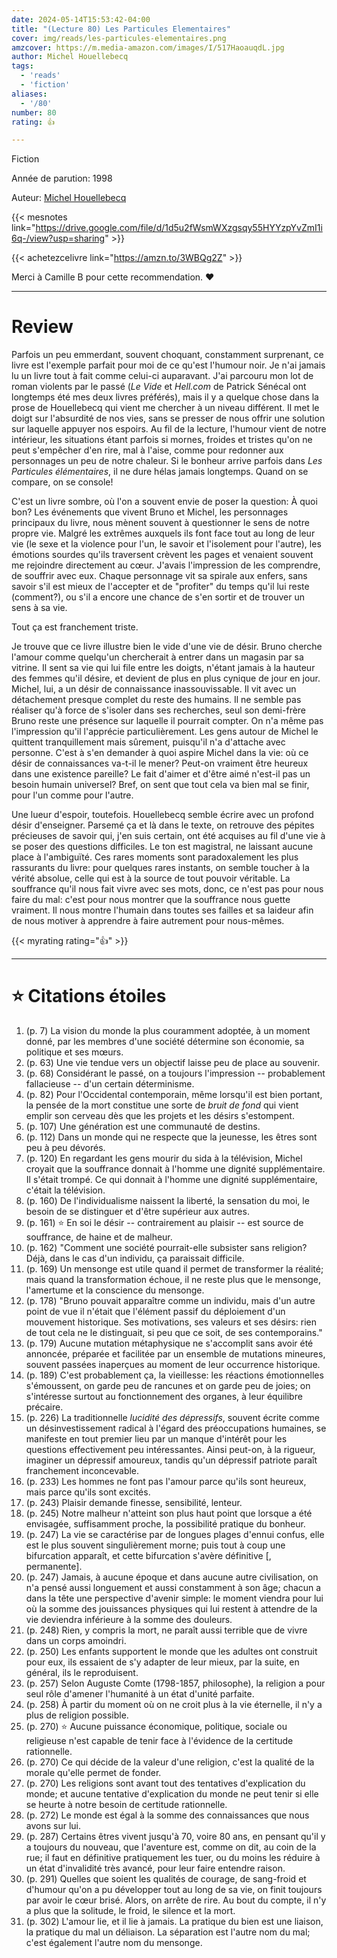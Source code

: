 ```yaml
---
date: 2024-05-14T15:53:42-04:00
title: "(Lecture 80) Les Particules Elementaires"
cover: img/reads/les-particules-elementaires.png
amzcover: https://m.media-amazon.com/images/I/517HaoauqdL.jpg
author: Michel Houellebecq
tags:
  - 'reads'
  - 'fiction'
aliases:
  - '/80'
number: 80
rating: 👍

---
```


Fiction

Année de parution: 1998

Auteur: [Michel Houellebecq](https://en.wikipedia.org/wiki/Michel_Houellebecq)

{{< mesnotes link="https://drive.google.com/file/d/1d5u2fWsmWXzgsqy55HYYzpYvZmI1i6q-/view?usp=sharing" >}}

{{< achetezcelivre link="https://amzn.to/3WBQg2Z" >}}

Merci à Camille B pour cette recommendation. :heart:

---

# Review

Parfois un peu emmerdant, souvent choquant, constamment surprenant, ce
livre est l'exemple parfait pour moi de ce qu'est l'humour noir. Je
n'ai jamais lu un livre tout à fait comme celui-ci auparavant. J'ai
parcouru
mon lot de roman violents par le passé (*Le Vide* et *Hell.com* de
Patrick Sénécal ont longtemps été mes deux livres préférés), mais il y a
quelque chose dans la prose de Houellebecq qui vient me chercher à un
niveau différent. Il met le doigt sur l'absurdité de nos vies, sans se presser de nous offrir une solution sur laquelle
appuyer nos espoirs. Au fil de la lecture, l'humour vient de notre
intérieur, les situations étant
parfois si mornes, froides et tristes qu'on ne peut s'empêcher d'en rire, mal à
l'aise, comme pour redonner aux personnages un peu de notre chaleur. Si le bonheur arrive parfois dans *Les Particules élémentaires*,
il ne dure hélas jamais longtemps. Quand on se compare, on se console!

C'est un livre sombre, où l'on a souvent envie de poser la question: À
quoi bon? Les événements que vivent Bruno et Michel, les personnages principaux du livre, nous mènent souvent à questionner le sens de notre propre vie.
Malgré les extrêmes auxquels ils font face tout au long de leur vie (le sexe et la violence pour l'un,
le savoir et l'isolement pour l'autre), les émotions sourdes qu'ils
traversent crèvent les pages et venaient
souvent me rejoindre directement au cœur. J'avais l'impression de les
comprendre, de souffrir avec eux. Chaque personnage vit sa
spirale aux enfers, sans savoir s'il est mieux de l'accepter et de
"profiter" du temps qu'il lui reste (comment?), ou s'il a encore une
chance de s'en sortir et de trouver un sens à sa vie.

Tout ça est franchement triste.

Je trouve que ce livre illustre bien le vide d'une vie de désir. Bruno
cherche l'amour comme quelqu'un chercherait à entrer dans un magasin par
sa vitrine. Il sent sa vie qui lui file entre les doigts, n'étant
jamais à la hauteur des femmes qu'il désire, et devient de
plus en plus cynique de jour en jour. Michel, lui, a un désir de
connaissance inassouvissable. Il vit avec un détachement presque complet
du reste des humains. Il ne semble pas réaliser qu'à force de
s'isoler dans ses recherches, seul son demi-frère Bruno reste une présence sur laquelle il
pourrait compter. On n'a même pas l'impression qu'il l'apprécie
particulièrement. Les gens autour de Michel le quittent tranquillement
mais sûrement,
puisqu'il n'a d'attache avec personne. C'est à s'en demander à quoi
aspire Michel dans la vie: où ce désir de connaissances va-t-il le
mener? Peut-on vraiment être heureux dans une existence pareille? Le
fait d'aimer et d'être aimé n'est-il pas un besoin humain universel?
Bref, on
sent que tout cela va bien mal se finir, pour l'un comme pour l'autre.

Une lueur d'espoir, toutefois. Houellebecq semble écrire avec un profond
désir d'enseigner. Parsemé ça et là dans le texte, on retrouve des pépites
précieuses de savoir qui, j'en suis certain, ont été acquises au fil
d'une vie à se poser des questions difficiles. Le ton est magistral, ne
laissant aucune place à l'ambiguïté. Ces rares moments sont
paradoxalement les plus rassurants du livre: pour quelques rares
instants, on semble toucher à la vérité absolue, celle qui est à la source de tout pouvoir véritable. La souffrance
qu'il nous fait vivre avec ses mots, donc, ce
n'est pas pour nous faire du mal: c'est pour nous montrer que la
souffrance nous guette vraiment. Il nous montre l'humain dans toutes ses
failles et sa laideur afin de nous motiver à apprendre à faire autrement
pour nous-mêmes.

{{< myrating rating="👍" >}}

---

# :star: Citations étoiles

1. (p. 7) La vision du monde la plus couramment adoptée, à un moment
   donné, par les membres d'une société détermine son économie, sa
   politique et ses mœurs.
1. (p. 63) Une vie tendue vers un objectif laisse peu de place au
   souvenir.
1. (p. 68) Considérant le passé, on a toujours l'impression --
   probablement fallacieuse -- d'un certain déterminisme.
1. (p. 82) Pour l'Occidental contemporain, même lorsqu'il est bien
   portant, la pensée de la mort constitue une sorte de *bruit de fond*
   qui vient emplir son cerveau dès que les projets et les désirs
   s'estompent.
1. (p. 107) Une génération est une communauté de destins.
1. (p. 112) Dans un monde qui ne respecte que la jeunesse, les êtres
   sont peu à peu dévorés.
1. (p. 120) En regardant les gens mourir du sida à la télévision, Michel
   croyait que la souffrance donnait à l'homme une dignité
   supplémentaire. Il s'était trompé. Ce qui donnait à l'homme une
   dignité supplémentaire, c'était la télévision.
1. (p. 160) De l'individualisme naissent la liberté, la sensation du
   moi, le besoin de se distinguer et d'être supérieur aux autres.
1. (p. 161) :star: En soi le désir -- contrairement au plaisir -- est
   source de souffrance, de haine et de malheur.
1. (p. 162) "Comment une société pourrait-elle subsister sans religion?
   Déjà, dans le cas d'un individu, ça paraissait difficile.
1. (p. 169) Un mensonge est utile quand il permet de transformer la
   réalité; mais quand la transformation échoue, il ne reste plus que le
   mensonge, l'amertume et la conscience du mensonge.
1. (p. 178) "Bruno pouvait apparaître comme un individu, mais d'un autre
   point de vue il n'était que l'élément passif du déploiement d'un
   mouvement historique. Ses motivations, ses valeurs et ses désirs:
   rien de tout cela ne le distinguait, si peu que ce soit, de ses
   contemporains."
1. (p. 179) Aucune mutation métaphysique ne s'accomplit sans avoir été
   annoncée, préparée et facilitée par un ensemble de mutations
   mineures, souvent passées inaperçues au moment de leur occurrence
   historique.
1. (p. 189) C'est probablement ça, la vieillesse: les réactions
   émotionnelles s'émoussent, on garde peu de rancunes et on garde peu
   de joies; on s'intéresse surtout au fonctionnement des organes, à
   leur équilibre précaire.
1. (p. 226) La traditionnelle *lucidité des dépressifs*, souvent écrite
   comme un désinvestissement radical à l'égard des préoccupations
   humaines, se manifeste en tout premier lieu par un manque d'intérêt
   pour les questions effectivement peu intéressantes. Ainsi peut-on, à
   la rigueur, imaginer un dépressif amoureux, tandis qu'un dépressif
   patriote paraît franchement inconcevable.
1. (p. 233) Les hommes ne font pas l'amour parce qu'ils sont heureux,
   mais parce qu'ils sont excités.
1. (p. 243) Plaisir demande finesse, sensibilité, lenteur.
1. (p. 245) Notre malheur n'atteint son plus haut point que lorsque a
   été envisagée, suffisamment proche, la possibilité pratique du
   bonheur.
1. (p. 247) La vie se caractérise par de longues plages d'ennui confus,
   elle est le plus souvent singulièrement morne; puis tout à coup une
   bifurcation apparaît, et cette bifurcation s'avère définitive
   [, permanente].
1. (p. 247) Jamais, à aucune époque et dans aucune autre civilisation,
   on n'a pensé aussi longuement et aussi constamment à son âge; chacun
   a dans la tête une perspective d'avenir simple: le moment viendra
   pour lui où la somme des jouissances physiques qui lui restent à
   attendre de la vie deviendra inférieure à la somme des douleurs.
1. (p. 248) Rien, y compris la mort, ne paraît aussi terrible que de
   vivre dans un corps amoindri.
1. (p. 250) Les enfants supportent le monde que les adultes ont
   construit pour eux, ils essaient de s'y adapter de leur mieux, par la
   suite, en général, ils le reproduisent.
1. (p. 257) Selon Auguste Comte (1798-1857, philosophe), la religion a pour seul
   rôle d'amener l'humanité à un état d'unité parfaite.
1. (p. 258) À partir du moment où on ne croit plus à la vie éternelle,
   il n'y a plus de religion possible.
1. (p. 270) :star: Aucune puissance économique, politique, sociale ou
   religieuse n'est capable de tenir face à l'évidence de la certitude
   rationnelle.
1. (p. 270) Ce qui décide de la valeur d'une religion, c'est la qualité
   de la morale qu'elle permet de fonder.
1. (p. 270) Les religions sont avant tout des tentatives d'explication
   du monde; et aucune tentative d'explication du monde ne peut tenir si
   elle se heurte à notre besoin de certitude rationnelle.
1. (p. 272) Le monde est égal à la somme des connaissances que nous
   avons sur lui.
1. (p. 287) Certains êtres vivent jusqu'à 70, voire 80 ans, en pensant
   qu'il y a toujours du nouveau, que l'aventure est, comme on dit, au
   coin de la rue; il faut en définitive pratiquement les tuer, ou du
   moins les réduire à un état d'invalidité très avancé, pour leur faire
   entendre raison.
1. (p. 291) Quelles que soient les qualités de courage, de sang-froid et
   d'humour qu'on a pu développer tout au long de sa vie, on finit
   toujours par avoir le cœur brisé. Alors, on arrête de rire. Au bout
   du compte, il n'y a plus que la solitude, le froid, le silence et la
   mort.
1. (p. 302) L'amour lie, et il lie à jamais. La pratique du bien est une
   liaison, la pratique du mal un déliaison. La séparation est l'autre
   nom du mal; c'est également l'autre nom du mensonge.
